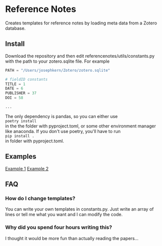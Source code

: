 # Reference Notes
Creates templates for reference notes by loading meta data from a Zotero
database.

## Install
Download the repository and then 
edit referencenotes/utils/constants.py with the path to your zotero.sqlite file.
For example
```Python
PATH = "/Users/josephkern/Zotero/zotero.sqlite"

# fieldID constants
TITLE = 1
DATE = 6
PUBLISHER = 37
DOI = 58

...
```

The only dependency is pandas, so you can either use  
`poetry install`  
in the the folder with pyproject.toml, or some other environment manager like
anaconda. If you don't use poetry, you'll have to run  
`pip install .`  
in folder with pyproject.toml.

## Examples  
[Example 1](references/SolNet/XuOnSplittingTraining.md)
[Example 2](references/SolNet/ProbstHyperparametersandTuning.md)

## FAQ
### How do I change templates?
You can write your own templates in constants.py. Just write an array of lines
or tell me what you want and I can modify the code.

### Why did you spend four hours writing this?
I thought it would be more fun than actually reading the papers...
